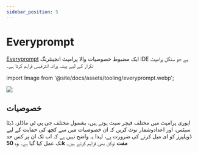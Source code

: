 ```yaml
---
sidebar_position: 5
---
```


# Everyprompt 

[Everyprompt](https://www.everyprompt.com) ایک مضبوط خصوصیات والا پرامپٹ انجینئرنگ IDE ہے
جو سنگل پرامپٹ تکرار کے لیے پیشہ ورانہ انٹرفیس فراہم کرتا ہے۔


import Image from '@site/docs/assets/tooling/everyprompt.webp';

<div style={{textAlign: 'center'}}>
  <img src={Image} style={{width: "750px"}}/>
</div>

## خصوصیات

ایوری پرامپٹ میں مختلف فیچر سیٹ ہوتے ہیں، بشمول مختلف جی پی ٹی ماڈلز، ڈیٹا سیٹس،
اور اعدادوشمار نوٹ کریں کہ ان خصوصیات میں سے کچھ کی حمایت کے لیے ڈویلپرز کو ای میل کرنے کی ضرورت ہے،
لہذا یہ واضح نہیں ہے کہ اب تک ان پر کس حد تک عمل کیا گیا ہے۔ وہ **50k مفت** ٹوکن بھی فراہم کرتے ہیں۔